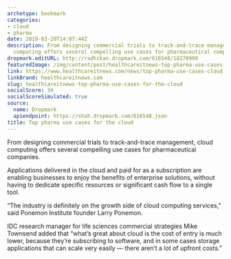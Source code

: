 ```yaml
---
archetype: bookmark
categories:
- cloud
- pharma
date: 2019-03-20T14:07:44Z
description: From designing commercial trials to track-and-trace management, cloud
  computing offers several compelling use cases for pharmaceutical companies.
dropmark.editURL: http://radhikan.dropmark.com/616548/18270999
featuredImage: /img/content/post/healthcareitnews-top-pharma-use-cases-for-the-cloud.png
link: https://www.healthcareitnews.com/news/top-pharma-use-cases-cloud
linkBrand: healthcareitnews.com
slug: healthcareitnews-top-pharma-use-cases-for-the-cloud
socialScore: 34
socialScoreSimulated: true
source:
  name: Dropmark
  apiendpoint: https://shah.dropmark.com/616548.json
title: Top pharma use cases for the cloud
---
```

From designing commercial trials to track-and-trace management, cloud computing offers several compelling use cases for pharmaceutical companies.

Applications delivered in the cloud and paid for as a subscription are enabling businesses to enjoy the benefits of enterprise solutions, without having to dedicate specific resources or significant cash flow to a single tool.

“The industry is definitely on the growth side of cloud computing services,” said Ponemon Institute founder Larry Ponemon.

IDC research manager for life sciences commercial strategies Mike Townsend added that “what’s great about cloud is the cost of entry is much lower, because they’re subscribing to software, and in some cases storage applications that can scale very easily — there aren’t a lot of upfront costs.”  

